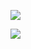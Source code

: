 ![](https://github.com/MatildaBae/stats/blob/51450488b9ac4c4c5a5d517346497dc4f3a92b43/generated/languages.svg#gh-light-mode-only)

![](https://github.com/MatildaBae/stats/blob/51450488b9ac4c4c5a5d517346497dc4f3a92b43/generated/overview.svg#gh-light-mode-only)
